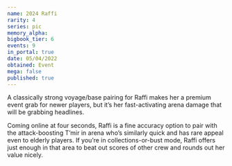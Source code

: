 ```yaml
---
name: 2024 Raffi
rarity: 4
series: pic
memory_alpha:
bigbook_tier: 6
events: 9
in_portal: true
date: 05/04/2022
obtained: Event
mega: false
published: true
---
```


A classically strong voyage/base pairing for Raffi makes her a premium event grab for newer players, but it’s her fast-activating arena damage that will be grabbing headlines.

Coming online at four seconds, Raffi is a fine accuracy option to pair with the attack-boosting T’mir in arena who’s similarly quick and has rare appeal even to elderly players. If you’re in collections-or-bust mode, Raffi offers just enough in that area to beat out scores of other crew and rounds out her value nicely.
